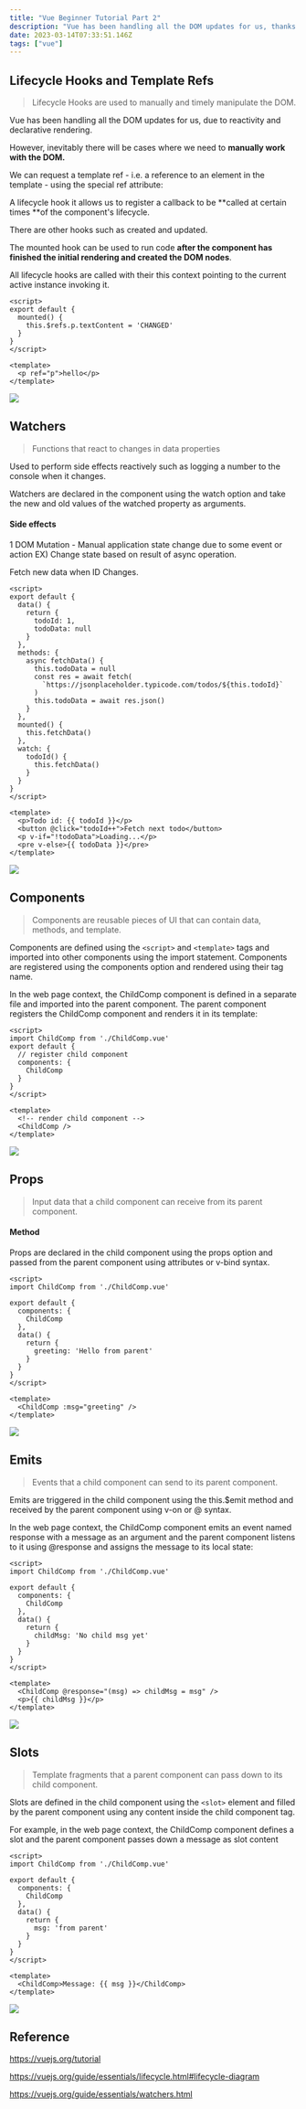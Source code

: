 ```yaml
---
title: "Vue Beginner Tutorial Part 2"
description: "Vue has been handling all the DOM updates for us, thanks to reactivity and declarative rendering. However, inevitably there will be cases where we nee"
date: 2023-03-14T07:33:51.146Z
tags: ["vue"]
---
```

## Lifecycle Hooks and Template Refs
> Lifecycle Hooks are used to manually and timely manipulate the DOM.

Vue has been handling all the DOM updates for us, due to reactivity and declarative rendering. 

However, inevitably there will be cases where we need to **manually work with the DOM.**

We can request a template ref - i.e. a reference to an element in the template - using the special ref attribute:

A lifecycle hook it allows us to register a callback to be **called at certain times **of the component's lifecycle. 

There are other hooks such as created and updated. 

The mounted hook can be used to run code **after the component has finished the initial rendering and created the DOM nodes**. 

All lifecycle hooks are called with their this context pointing to the current active instance invoking it.

```vue
<script>
export default {
  mounted() {
    this.$refs.p.textContent = 'CHANGED'
  }
}
</script>

<template>
  <p ref="p">hello</p>
</template>
```
![](/images/40b24190-05b9-45bb-a12c-28a85f47793f-image.png)

## Watchers
> Functions that react to changes in data properties

Used to perform side effects reactively such as logging a number to the console when it changes.

Watchers are declared in the component using the watch option and take the new and old values of the watched property as arguments.

#### Side effects
1 DOM Mutation - Manual application state change due to some event or action
EX) Change state based on result of async operation. 

Fetch new data when ID Changes. 

```vue
<script>
export default {
  data() {
    return {
      todoId: 1,
      todoData: null
    }
  },
  methods: {
    async fetchData() {
      this.todoData = null
      const res = await fetch(
        `https://jsonplaceholder.typicode.com/todos/${this.todoId}`
      )
      this.todoData = await res.json()
    }
  },
  mounted() {
    this.fetchData()
  },
  watch: {
    todoId() {
      this.fetchData()
    }
  }
}
</script>

<template>
  <p>Todo id: {{ todoId }}</p>
  <button @click="todoId++">Fetch next todo</button>
  <p v-if="!todoData">Loading...</p>
  <pre v-else>{{ todoData }}</pre>
</template>
```
![](/images/097de739-e61b-4453-bb2e-5b2a4b2840a2-image.png)

## Components
> Components are reusable pieces of UI that can contain data, methods, and template.

Components are defined using the ```<script>``` and ```<template>``` tags and imported into other components using the import statement. Components are registered using the components option and rendered using their tag name.
  
In the web page context, the ChildComp component is defined in a separate file and imported into the parent component. The parent component registers the ChildComp component and renders it in its template:

```vue
<script>
import ChildComp from './ChildComp.vue'
export default {
  // register child component
  components: {
    ChildComp
  }
}
</script>

<template>
  <!-- render child component -->
  <ChildComp />
</template>
```
![](/images/be9b1fa5-268b-4281-8859-d8747d92ff31-image.png)

## Props
> Input data that a child component can receive from its parent component. 

#### Method
Props are declared in the child component using the props option and passed from the parent component using attributes or v-bind syntax.

```vue
<script>
import ChildComp from './ChildComp.vue'

export default {
  components: {
    ChildComp
  },
  data() {
    return {
      greeting: 'Hello from parent'
    }
  }
}
</script>

<template>
  <ChildComp :msg="greeting" />
</template>
```
![](/images/73c1b162-e61c-4c68-93ed-bf1323d496f8-image.png)

## Emits
> Events that a child component can send to its parent component.

Emits are triggered in the child component using the this.$emit method and received by the parent component using v-on or @ syntax.

In the web page context, the ChildComp component emits an event named response with a message as an argument and the parent component listens to it using @response and assigns the message to its local state:
 
```vue
<script>
import ChildComp from './ChildComp.vue'

export default {
  components: {
    ChildComp
  },
  data() {
    return {
      childMsg: 'No child msg yet'
    }
  }
}
</script>

<template>
  <ChildComp @response="(msg) => childMsg = msg" />
  <p>{{ childMsg }}</p>
</template>
```
![](/images/02ec65fa-b490-44de-bd68-cf0c79d064fd-image.png)

## Slots
> Template fragments that a parent component can pass down to its child component.

Slots are defined in the child component using the ```<slot>``` element and filled by the parent component using any content inside the child component tag.

For example, in the web page context, the ChildComp component defines a slot and the parent component passes down a message as slot content

```vue
<script>
import ChildComp from './ChildComp.vue'

export default {
  components: {
    ChildComp
  },
  data() {
    return {
      msg: 'from parent'
    }
  }
}
</script>

<template>
  <ChildComp>Message: {{ msg }}</ChildComp>
</template>
```
![](/images/e32186f5-a66d-4ade-9bcf-96aa6a663045-image.png)

## Reference
https://vuejs.org/tutorial
  
https://vuejs.org/guide/essentials/lifecycle.html#lifecycle-diagram

https://vuejs.org/guide/essentials/watchers.html